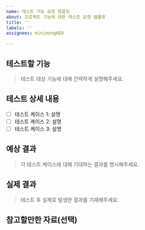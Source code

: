 ```yaml
---
name: 테스트 기능 요청 템플릿
about: 프로젝트 기능에 대한 테스트 요청 템플릿
title: ''
labels: ''
assignees: minjeongHEO

---
```


## 테스트할 기능

> 테스트 대상 기능에 대해 간략하게 설명해주세요.

## 테스트 상세 내용

- [ ] 테스트 케이스 1: 설명
- [ ] 테스트 케이스 2: 설명
- [ ] 테스트 케이스 3: 설명

## 예상 결과

> 각 테스트 케이스에 대해 기대하는 결과를 명시해주세요.

## 실제 결과

> 테스트 후 실제로 발생한 결과를 기재해주세요.

## 참고할만한 자료(선택)
